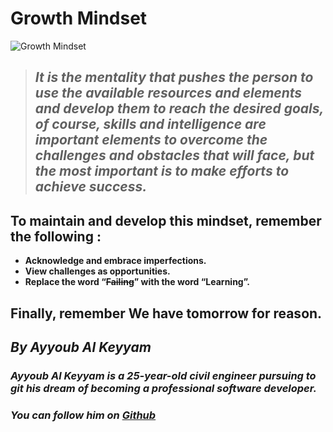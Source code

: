 # **Growth Mindset**
![Growth Mindset](https://blog.cengage.com/wp-content/uploads/2020/11/blog-growth-mindset-1511130.png)
> ## ***It is the mentality that pushes the person to use the available resources and elements and develop them to reach the desired goals, of course, skills and intelligence are important elements to overcome the challenges and obstacles that will face, but the most important is to make efforts to achieve success.***



## **To maintain and develop this mindset, remember the following :**
- **Acknowledge and embrace imperfections.**
- **View challenges as opportunities.**
- **Replace the word “~~Failing~~” with the word “Learning”.**

## **Finally, remember We have tomorrow for reason.**

## ***By Ayyoub Al Keyyam***
### ***Ayyoub Al Keyyam is a 25-year-old civil engineer pursuing to git his dream of becoming a professional software developer.***
### ***You can follow him on [Github](https://github.com/ayyoubk)***
